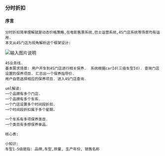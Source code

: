 ###  分时折扣

#### 序言
```
分时折扣简单理解就是动态价格策略,在电影售票系统,巴士运营系统,4S门店系统等场景均有运用.
本文从4S门店为视角解析这个框架设计:
```
![输入图片说明](https://github.com/qccr-twl2123/springcloud/blob/master/images/4s业务.jpg "在这里输入图片标题")

```
4S业务线.
基本需求场景: 用户开车到4S门店进行相关保养.  系统根据carId(三级车型Id). 查询门店设置的保养项目. 汇总出一个保养指导价.  
用户自愿选择相应的保养项目. 进入4S门店查询.

uml解读:
一个品牌有多个门店.
一个品牌有多个车系.
一个门店设置多个时间段折扣.
一个时间段折扣属于多个星期.

一个车系有多项保养类目.
一个类目有多想保养单品.

核心表:

小知识:
车型1-5级是指: 品牌,车型,排量, 生产年份, 销售名称

```
